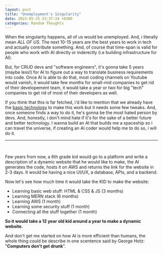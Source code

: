 ```yaml
---
layout: post
title: "Unemployment's Singularity"
date: 2022-05-25 23:37:24 +0300
categories: Random Thoughts
---
```


When the singularity happens, all of us would be unemployed. And, i literally mean *ALL OF US*. The next 10-15 years are the best years to work in tech and actually contribute something. And, of course that time-span is valid for people who work with AI directly or inderectly (i.e building infrastructure for AI). 

But, for CRUD devs and "software engineers", it's gonna take 5 years (maybe less!) for AI to figure out a way to translate business requirements into code. Once AI is able to do that, most coding channels on Youtube would vanish, it would take few months for small-mid companies to get rid of their developement team, it would take a year or two for big "tech" companies to get rid of most of their developers as well.

If you think that this is far fetched, i'd like to mention that we already have the <a href="https://openai.com/dall-e-2/">basic technology</a> to make this work but it needs some few tweaks. And, once someone finds a way to do it, he's gonna be the most hated person by devs. And, honestly, i don't mind hate if it's for the sake of a better future and better technology. I wanna build an AI that builds me a spaceship so i can travel the universe, if creating an AI coder would help me to do so, i will do it. 

---

<br/>

Few years from now, a 6th grade kid would go to a platform and write a description of a dynamic website that he would like to make, the AI generates the code, hosts it on AWS and returns the link for the website in 2-3 days. It would be having a nice UI/UX, a database, APIs, and a backend.

Now let's see how much time it would take the KID to make the website:
- Learning basic web stuff: HTML & CSS & JS (3 months)
- Learning MERN stack (6 months)
- Learning AWS (1 month)
- Learning some security stuff (1 month)
- Connecting all the stuff together (1 month)

**So it would take a 12 year old kid around a year to make a dynamic website.**

And don't get me started on how AI is more efficient than humans, the whole thing could be describe in one scentence said by George Hotz: "**Computers don't get drunk**".
